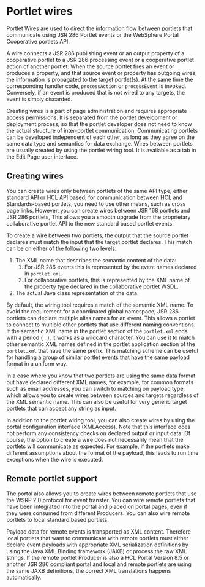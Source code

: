 # Portlet wires

Portlet Wires are used to direct the information flow between portlets that communicate using JSR 286 Portlet events or the WebSphere Portal Cooperative portlets API.

A wire connects a JSR 286 publishing event or an output property of a cooperative portlet to a JSR 286 processing event or a cooperative portlet action of another portlet. When the source portlet fires an event or produces a property, and that source event or property has outgoing wires, the information is propagated to the target portlet\(s\). At the same time the corresponding handler code, `processAction` or `processEvent` is invoked. Conversely, if an event is produced that is not wired to any targets, the event is simply discarded.

Creating wires is a part of page administration and requires appropriate access permissions. It is separated from the portlet development or deployment process, so that the portlet developer does not need to know the actual structure of inter-portlet communication. Communicating portlets can be developed independent of each other, as long as they agree on the same data type and semantics for data exchange. Wires between portlets are usually created by using the portlet wiring tool. It is available as a tab in the Edit Page user interface.


## Creating wires

You can create wires only between portlets of the same API type, either standard API or HCL API based; for communication between HCL and Standards-based portlets, you need to use other means, such as cross page links. However, you can create wires between JSR 168 portlets and JSR 286 portlets, This allows you a smooth upgrade from the proprietary collaborative portlet API to the new standard based portlet events.

To create a wire between two portlets, the output that the source portlet declares must match the input that the target portlet declares. This match can be on either of the following two levels:

1.  The XML name that describes the semantic content of the data:
    1.  For JSR 286 events this is represented by the event names declared in `portlet.xml`.
    2.  For collaborative portlets, this is represented by the XML name of the property type declared in the collaborative portlet WSDL.
2.  The actual Java class representation of the data.

By default, the wiring tool requires a match of the semantic XML name. To avoid the requirement for a coordinated global namespace, JSR 286 portlets can declare multiple alias names for an event. This allows a portlet to connect to multiple other portlets that use different naming conventions. If the semantic XML name in the portlet section of the `portlet.xml` ends with a period \( . \), it works as a wildcard character. You can use it to match other semantic XML names defined in the portlet application section of the `portlet.xml` that have the same prefix. This matching scheme can be useful for handling a group of similar portlet events that have the same payload format in a uniform way.

In a case where you know that two portlets are using the same data format but have declared different XML names, for example, for common formats such as email addresses, you can switch to matching on payload type, which allows you to create wires between sources and targets regardless of the XML semantic name. This can also be useful for very generic target portlets that can accept any string as input.

In addition to the portlet wiring tool, you can also create wires by using the portal configuration interface \(XMLAccess\). Note that this interface does not perform any consistency checks on declared output or input data. Of course, the option to create a wire does not necessarily mean that the portlets will communicate as expected. For example, if the portlets make different assumptions about the format of the payload, this leads to run time exceptions when the wire is executed.

## Remote portlet support

The portal also allows you to create wires between remote portlets that use the WSRP 2.0 protocol for event transfer. You can wire remote portlets that have been integrated into the portal and placed on portal pages, even if they were consumed from different Producers. You can also wire remote portlets to local standard based portlets.

Payload data for remote events is transported as XML content. Therefore local portlets that want to communicate with remote portlets must either declare event payloads with appropriate XML serialization definitions by using the Java XML Binding framework \(JAXB\) or process the raw XML strings. If the remote portlet Producer is also a HCL Portal Version 8.5 or another JSR 286 compliant portal and local and remote portlets are using the same JAXB definitions, the correct XML translations happens automatically.

